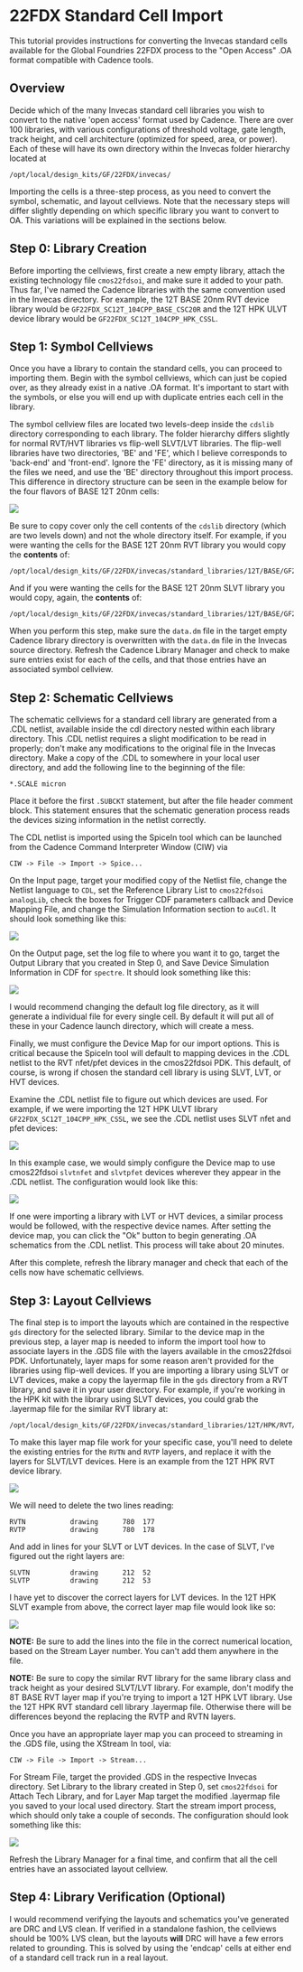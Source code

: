 # 22FDX Standard Cell Import

This tutorial provides instructions for converting the Invecas standard cells available for the Global Foundries 22FDX process to the "Open Access" .OA format compatible with Cadence tools.

## Overview

Decide which of the many Invecas standard cell libraries you wish to convert to the native 'open access' format used by Cadence. There are over 100 libraries, with various configurations of threshold voltage, gate length, track height, and cell architecture (optimized for speed, area, or power). Each of these will have its own directory within the Invecas folder hierarchy located at

```
/opt/local/design_kits/GF/22FDX/invecas/
```

Importing the cells is a three-step process, as you need to convert the symbol, schematic, and layout cellviews. Note that the necessary steps will differ slightly depending on which specific library you want to convert to OA. This variations will be explained in the sections below.

## Step 0: Library Creation

Before importing the cellviews, first create a new empty library, attach the existing technology file `cmos22fdsoi`, and make sure it added to your path. Thus far, I've named the Cadence libraries with the same convention used in the Invecas directory. For example, the 12T BASE 20nm RVT device library would be `GF22FDX_SC12T_104CPP_BASE_CSC20R` and the 12T HPK ULVT device library would be `GF22FDX_SC12T_104CPP_HPK_CSSL`.

## Step 1: Symbol Cellviews

Once you have a library to contain the standard cells, you can proceed to importing them. Begin with the symbol cellviews, which can just be copied over, as they already exist in a native .OA format. It's important to start with the symbols, or else you will end up with duplicate entries each cell in the library.

The symbol cellview files are located two levels-deep inside the `cdslib` directory corresponding to each library. The folder hierarchy differs slightly for normal RVT/HVT libraries vs flip-well SLVT/LVT libraries. The flip-well libraries have two directories, 'BE' and 'FE', which I believe corresponds to 'back-end' and 'front-end'. Ignore the 'FE' directory, as it is missing many of the files we need, and use the 'BE' directory throughout this import process. This difference in directory structure can be seen in the example below for the four flavors of BASE 12T 20nm cells:

![](../images/fdsoi_1.png)

Be sure to copy cover only the cell contents of the `cdslib` directory (which are two levels down) and not the whole directory itself. For example, if you were wanting the cells for the BASE 12T 20nm RVT library you would copy the **contents** of:

```
/opt/local/design_kits/GF/22FDX/invecas/standard_libraries/12T/BASE/GF22FDX_SC12T_104CPP_BASE_CSC20R_FDK_RELV03R00/GF22FDX_SC12T_104CPP_BASE_CSC20R_FDK_RELV03R00/cdslib/GF22FDX_SC12T_104CPP_BASE_CSC20R
```

And if you were wanting the cells for the BASE 12T 20nm SLVT library you would copy, again, the **contents** of:

```
/opt/local/design_kits/GF/22FDX/invecas/standard_libraries/12T/BASE/GF22FDX_SC12T_104CPP_BASE_CSC20SL_FDK_RELV05R00/GF22FDX_SC12T_104CPP_BASE_CSC20SL_BE_RELV05R00/GF22FDX_SC12T_104CPP_BASE_CSC20SL_FDK_RELV05R00/cdslib/GF22FDX_SC12T_104CPP_BASE_CSC20SL
```
When you perform this step, make sure the `data.dm` file in the target empty Cadence library directory is overwritten with the `data.dm` file in the Invecas source directory. Refresh the Cadence Library Manager and check to make sure entries exist for each of the cells, and that those entries have an associated symbol cellview.

## Step 2: Schematic Cellviews

The schematic cellviews for a standard cell library are generated from a .CDL netlist, available inside the cdl directory nested within each library directory. This .CDL netlist requires a slight modification to be read in properly; don't make any modifications to the original file in the Invecas directory. Make a copy of the .CDL to somewhere in your local user directory, and add the following line to the beginning of the file:

```
*.SCALE micron
```

Place it before the first `.SUBCKT` statement, but after the file header comment block. This statement ensures that the schematic generation process reads the devices sizing information in the netlist correctly.

The CDL netlist is imported using the SpiceIn tool which can be launched from the Cadence Command Interpreter Window (CIW) via 

```
CIW -> File -> Import -> Spice...
```

On the Input page, target your modified copy of the Netlist file, change the Netlist language to `CDL`, set the Reference Library List to `cmos22fdsoi analogLib`, check the boxes for Trigger CDF parameters callback and Device Mapping File, and change the Simulation Information section to `auCdl`. It should look something like this:

![](../images/fdsoi_2.png)

On the Output page, set the log file to where you want it to go, target the Output Library that you created in Step 0, and Save Device Simulation Information in CDF for `spectre`. It should look something like this:

![](../images/fdsoi_3.png)

I would recommend changing the default log file directory, as it will generate a individual file for every single cell. By default it will put all of these in your Cadence launch directory, which will create a mess.

Finally, we must configure the Device Map for our import options. This is critical because the SpiceIn tool will default to mapping devices in the .CDL netlist to the RVT nfet/pfet devices in the cmos22fdsoi PDK. This default, of course, is wrong if chosen the standard cell library is using SLVT, LVT, or HVT devices. 

Examine the .CDL netlist file to figure out which devices are used. For example, if we were importing the 12T HPK ULVT library `GF22FDX_SC12T_104CPP_HPK_CSSL`, we see the .CDL netlist uses SLVT nfet and pfet devices:

![](../images/fdsoi_4.png)

In this example case, we would simply configure the Device map to use cmos22fdsoi `slvtnfet` and `slvtpfet` devices wherever they appear in the .CDL netlist. The configuration would look like this:


![](../images/fdsoi_5.png)

If one were importing a library with LVT or HVT devices, a similar process would be followed, with the respective device names. After setting the device map, you can click the "Ok" button to begin generating .OA schematics from the .CDL netlist. This process will take about 20 minutes.

After this complete, refresh the library manager and check that each of the cells now have schematic cellviews.

## Step 3: Layout Cellviews

The final step is to import the layouts which are contained in the respective `gds` directory for the selected library. Similar to the device map in the previous step, a layer map is needed to inform the import tool how to associate layers in the .GDS file with the layers available in the cmos22fdsoi PDK. Unfortunately, layer maps for some reason aren't provided for the libraries using flip-well devices. If you are importing a library using SLVT or LVT devices, make a copy the layermap file in the `gds` directory from a RVT library, and save it in your user directory. For example, if you're working in the HPK kit with the library using SLVT devices, you could grab the .layermap file for the similar RVT library at:

```
/opt/local/design_kits/GF/22FDX/invecas/standard_libraries/12T/HPK/RVT/FDK/GF22FDX_SC12T_104CPP_HPK_CSR_FDK_RELV01R00/GF22FDX_SC12T_104CPP_HPK_CSR_FDK_RELV01R00/gds
```

To make this layer map file work for your specific case, you'll need to delete the existing entries for the `RVTN` and `RVTP` layers, and replace it with the layers for SLVT/LVT devices. Here is an example from the 12T HPK RVT device library.

![](../images/fdsoi_6.png)

We will need to delete the two lines reading:

```
RVTN		   drawing	    780  177
RVTP		   drawing	    780  178
```

And add in lines for your SLVT or LVT devices. In the case of SLVT, I've figured out the right layers are:

```
SLVTN		   drawing	    212  52
SLVTP		   drawing	    212  53
```

I have yet to discover the correct layers for LVT devices. In the 12T HPK SLVT example from above, the correct layer map file would look like so:

![](../images/fdsoi_7.png)

**NOTE:** Be sure to add the lines into the file in the correct numerical location, based on the Stream Layer number. You can't add them anywhere in the file.

**NOTE:** Be sure to copy the similar RVT library for the same library class and track height as your desired SLVT/LVT library. For example, don't modify the 8T BASE RVT layer map if you're trying to import a 12T HPK LVT library. Use the 12T HPK RVT standard cell library .layermap file. Otherwise there will be differences beyond the replacing the RVTP and RVTN layers.

Once you have an appropriate layer map you can proceed to streaming in the .GDS file, using the XStream In tool, via:

```
CIW -> File -> Import -> Stream...
```

For Stream File, target the provided .GDS in the respective Invecas directory. Set Library to the library created in Step 0, set `cmos22fdsoi` for Attach Tech Library, and for Layer Map target the modified .layermap file you saved to your local used directory. Start the stream import process, which should only take a couple of seconds. The configuration should look something like this:

![](../images/fdsoi_8.png)

Refresh the Library Manager for a final time, and confirm that all the cell entries have an associated layout cellview.

## Step 4: Library Verification (Optional)

I would recommend verifying the layouts and schematics you've generated are DRC and LVS clean. If verified in a standalone fashion, the cellviews should be 100% LVS clean, but the layouts **will** DRC will have a few errors related to grounding. This is solved by using the 'endcap' cells at either end of a standard cell track run in a real layout.














